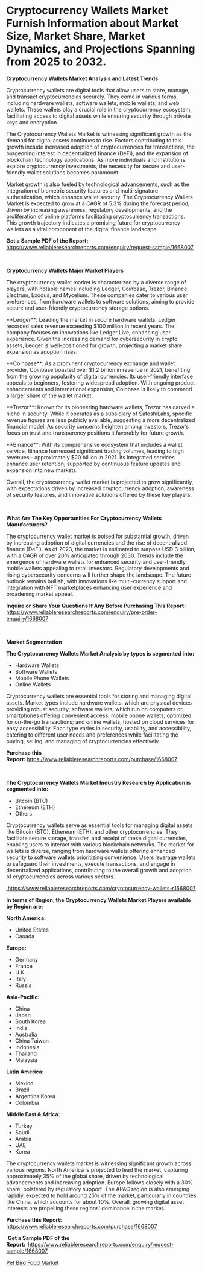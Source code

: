 <p><h1>Cryptocurrency Wallets Market Furnish Information about Market Size, Market Share, Market Dynamics, and Projections Spanning from 2025 to 2032.</h1></p><p><strong>Cryptocurrency Wallets Market Analysis and Latest Trends</strong></p>
<p><p>Cryptocurrency wallets are digital tools that allow users to store, manage, and transact cryptocurrencies securely. They come in various forms, including hardware wallets, software wallets, mobile wallets, and web wallets. These wallets play a crucial role in the cryptocurrency ecosystem, facilitating access to digital assets while ensuring security through private keys and encryption.</p><p>The Cryptocurrency Wallets Market is witnessing significant growth as the demand for digital assets continues to rise. Factors contributing to this growth include increased adoption of cryptocurrencies for transactions, the burgeoning interest in decentralized finance (DeFi), and the expansion of blockchain technology applications. As more individuals and institutions explore cryptocurrency investments, the necessity for secure and user-friendly wallet solutions becomes paramount.</p><p>Market growth is also fueled by technological advancements, such as the integration of biometric security features and multi-signature authentication, which enhance wallet security. The Cryptocurrency Wallets Market is expected to grow at a CAGR of 5.3% during the forecast period, driven by increasing awareness, regulatory developments, and the proliferation of online platforms facilitating cryptocurrency transactions. This growth trajectory indicates a promising future for cryptocurrency wallets as a vital component of the digital finance landscape.</p></p>
<p><strong>Get a Sample PDF of the Report:&nbsp;</strong> <a href="https://www.reliableresearchreports.com/enquiry/request-sample/1668007?utm_campaign=2395&utm_medium=2&utm_source=Github&utm_content=ia&utm_term=06032025&utm_id=cryptocurrency-wallets">https://www.reliableresearchreports.com/enquiry/request-sample/1668007</a></p>
<p>&nbsp;</p>
<p><strong>Cryptocurrency Wallets Major Market Players</strong></p>
<p><p>The cryptocurrency wallet market is characterized by a diverse range of players, with notable names including Ledger, Coinbase, Trezor, Binance, Electrum, Exodus, and Mycelium. These companies cater to various user preferences, from hardware wallets to software solutions, aiming to provide secure and user-friendly cryptocurrency storage options.</p><p>**Ledger**: Leading the market in secure hardware wallets, Ledger recorded sales revenue exceeding $100 million in recent years. The company focuses on innovations like Ledger Live, enhancing user experience. Given the increasing demand for cybersecurity in crypto assets, Ledger is well-positioned for growth, projecting a market share expansion as adoption rises.</p><p>**Coinbase**: As a prominent cryptocurrency exchange and wallet provider, Coinbase boasted over $1.2 billion in revenue in 2021, benefiting from the growing popularity of digital currencies. Its user-friendly interface appeals to beginners, fostering widespread adoption. With ongoing product enhancements and international expansion, Coinbase is likely to command a larger share of the wallet market.</p><p>**Trezor**: Known for its pioneering hardware wallets, Trezor has carved a niche in security. While it operates as a subsidiary of SatoshiLabs, specific revenue figures are less publicly available, suggesting a more decentralized financial model. As security concerns heighten among investors, Trezor’s focus on trust and transparency positions it favorably for future growth.</p><p>**Binance**: With its comprehensive ecosystem that includes a wallet service, Binance harnessed significant trading volumes, leading to high revenues—approximately $20 billion in 2021. Its integrated services enhance user retention, supported by continuous feature updates and expansion into new markets.</p><p>Overall, the cryptocurrency wallet market is projected to grow significantly, with expectations driven by increased cryptocurrency adoption, awareness of security features, and innovative solutions offered by these key players.</p></p>
<p>&nbsp;</p>
<p><strong>What Are The Key Opportunities For Cryptocurrency Wallets Manufacturers?</strong></p>
<p><p>The cryptocurrency wallet market is poised for substantial growth, driven by increasing adoption of digital currencies and the rise of decentralized finance (DeFi). As of 2023, the market is estimated to surpass USD 3 billion, with a CAGR of over 20% anticipated through 2030. Trends include the emergence of hardware wallets for enhanced security and user-friendly mobile wallets appealing to retail investors. Regulatory developments and rising cybersecurity concerns will further shape the landscape. The future outlook remains bullish, with innovations like multi-currency support and integration with NFT marketplaces enhancing user experience and broadening market appeal.</p></p>
<p><strong>Inquire or Share Your Questions If Any Before Purchasing This Report:</strong> <a href="https://www.reliableresearchreports.com/enquiry/pre-order-enquiry/1668007?utm_campaign=2395&utm_medium=2&utm_source=Github&utm_content=ia&utm_term=06032025&utm_id=cryptocurrency-wallets">https://www.reliableresearchreports.com/enquiry/pre-order-enquiry/1668007</a></p>
<p>&nbsp;</p>
<p><strong>Market Segmentation</strong></p>
<p><strong>The Cryptocurrency Wallets Market Analysis by types is segmented into:</strong></p>
<p><ul><li>Hardware Wallets</li><li>Software Wallets</li><li>Mobile Phone Wallets</li><li>Online Wallets</li></ul></p>
<p><p>Cryptocurrency wallets are essential tools for storing and managing digital assets. Market types include hardware wallets, which are physical devices providing robust security; software wallets, which run on computers or smartphones offering convenient access; mobile phone wallets, optimized for on-the-go transactions; and online wallets, hosted on cloud services for easy accessibility. Each type varies in security, usability, and accessibility, catering to different user needs and preferences while facilitating the buying, selling, and managing of cryptocurrencies effectively.</p></p>
<p><strong>Purchase this Report:&nbsp;</strong><a href="https://www.reliableresearchreports.com/purchase/1668007?utm_campaign=2395&utm_medium=2&utm_source=Github&utm_content=ia&utm_term=06032025&utm_id=cryptocurrency-wallets">https://www.reliableresearchreports.com/purchase/1668007</a></p>
<p>&nbsp;</p>
<p><strong>The Cryptocurrency Wallets Market Industry Research by Application is segmented into:</strong></p>
<p><ul><li>Bitcoin (BTC)</li><li>Ethereum (ETH)</li><li>Others</li></ul></p>
<p><p>Cryptocurrency wallets serve as essential tools for managing digital assets like Bitcoin (BTC), Ethereum (ETH), and other cryptocurrencies. They facilitate secure storage, transfer, and receipt of these digital currencies, enabling users to interact with various blockchain networks. The market for wallets is diverse, ranging from hardware wallets offering enhanced security to software wallets prioritizing convenience. Users leverage wallets to safeguard their investments, execute transactions, and engage in decentralized applications, contributing to the overall growth and adoption of cryptocurrencies across various sectors.</p></p>
<p><a href="https://www.reliableresearchreports.com/cryptocurrency-wallets-r1668007?utm_campaign=2395&utm_medium=2&utm_source=Github&utm_content=ia&utm_term=06032025&utm_id=cryptocurrency-wallets">&nbsp;https://www.reliableresearchreports.com/cryptocurrency-wallets-r1668007</a></p>
<p><strong>In terms of Region, the Cryptocurrency Wallets Market Players available by Region are:</strong></p>
<p>
    <p> <strong> North America: </strong>
        <ul>
            <li>United States</li>
            <li>Canada</li>
        </ul>
        </p> 
    <p> <strong> Europe: </strong>
        <ul>
            <li>Germany</li>
            <li>France</li>
            <li>U.K.</li>
            <li>Italy</li>
            <li>Russia</li>
        </ul>
        </p> 
    <p> <strong> Asia-Pacific: </strong>
        <ul>
            <li>China</li>
            <li>Japan</li>
            <li>South Korea</li>
            <li>India</li>
            <li>Australia</li>
            <li>China Taiwan</li>
            <li>Indonesia</li>
            <li>Thailand</li>
            <li>Malaysia</li>
        </ul>
        </p> 
    <p> <strong> Latin America: </strong>
        <ul>
            <li>Mexico</li>
            <li>Brazil</li>
            <li>Argentina Korea</li>
            <li>Colombia</li>
        </ul>
        </p> 
    <p> <strong> Middle East & Africa: </strong>
        <ul>
            <li>Turkey</li>
            <li>Saudi</li>
            <li>Arabia</li>
            <li>UAE</li>
            <li>Korea</li>
        </ul>
    </p>
    </p>
<p><p>The cryptocurrency wallets market is witnessing significant growth across various regions. North America is projected to lead the market, capturing approximately 35% of the global share, driven by technological advancements and increasing adoption. Europe follows closely with a 30% share, bolstered by regulatory support. The APAC region is also emerging rapidly, expected to hold around 25% of the market, particularly in countries like China, which accounts for about 10%. Overall, growing digital asset interests are propelling these regions’ dominance in the market.</p></p>
<p><strong>Purchase this Report: </strong><a href="https://www.reliableresearchreports.com/purchase/1668007?utm_campaign=2395&utm_medium=2&utm_source=Github&utm_content=ia&utm_term=06032025&utm_id=cryptocurrency-wallets">https://www.reliableresearchreports.com/purchase/1668007</a></p>
<p>&nbsp;<strong>Get a Sample PDF of the Report:&nbsp;&nbsp;</strong><a href="https://www.reliableresearchreports.com/enquiry/request-sample/1668007?utm_campaign=2395&utm_medium=2&utm_source=Github&utm_content=ia&utm_term=06032025&utm_id=cryptocurrency-wallets">https://www.reliableresearchreports.com/enquiry/request-sample/1668007</a></p>
<p><strong></strong></p>
<p><p><a href="https://github.com/NargisHussain75/Market-Research-Report-List-1/blob/main/pet-bird-food-market.md?utm_campaign=2395&utm_medium=2&utm_source=Github&utm_content=ia&utm_term=06032025&utm_id=cryptocurrency-wallets">Pet Bird Food Market</a></p></p>